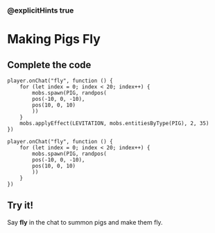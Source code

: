 ### @explicitHints true

# Making Pigs Fly

## Complete the code

```blocks
player.onChat("fly", function () {
    for (let index = 0; index < 20; index++) {
        mobs.spawn(PIG, randpos(
        pos(-10, 0, -10),
        pos(10, 0, 10)
        ))
    }
    mobs.applyEffect(LEVITATION, mobs.entitiesByType(PIG), 2, 35)
})
```

```template
player.onChat("fly", function () {
    for (let index = 0; index < 20; index++) {
        mobs.spawn(PIG, randpos(
        pos(-10, 0, -10),
        pos(10, 0, 10)
        ))
    }
})
```

## Try it!

Say **fly** in the chat to summon pigs and make them fly.